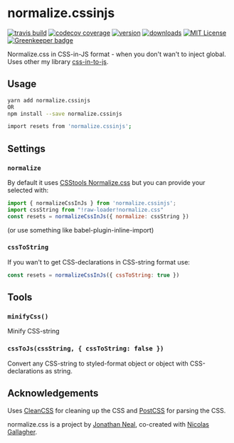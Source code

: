 # normalize.cssinjs

[![travis build](https://img.shields.io/travis/J-Kallunki/normalize.cssinjs.svg?style=flat-square)](https://travis-ci.org/J-Kallunki/normalize.cssinjs)
[![codecov coverage](https://img.shields.io/codecov/c/github/J-Kallunki/normalize.cssinjs.svg?style=flat-square)](https://codecov.io/github/J-Kallunki/normalize.cssinjs)
[![version](https://img.shields.io/npm/v/normalize.cssinjs.svg?style=flat-square)](http://npm.im/normalize.cssinjs)
[![downloads](https://img.shields.io/npm/dm/normalize.cssinjs.svg?style=flat-square)](http://npm-stat.com/charts.html?package=normalize.cssinjs&from=2015-08-01)
[![MIT License](https://img.shields.io/npm/l/normalize.cssinjs.svg?style=flat-square)](http://opensource.org/licenses/MIT) [![Greenkeeper badge](https://badges.greenkeeper.io/J-Kallunki/normalize.cssinjs.svg)](https://greenkeeper.io/)

Normalize.css in CSS-in-JS format - when you don't wan't to inject global. Uses other my library [css-in-to-js](https://github.com/J-Kallunki/css-in-to-js).

## Usage

```bash
yarn add normalize.cssinjs
OR
npm install --save normalize.cssinjs
```
```bash
import resets from 'normalize.cssinjs';
```

## Settings

### `normalize`

By default it uses [CSStools Normalize.css](https://github.com/csstools/normalize.css/) but you can provide your selected with:

```javascript
import { normalizeCssInJs } from 'normalize.cssinjs';
import cssString from "!raw-loader!normalize.css"
const resets = normalizeCssInJs({ normalize: cssString })
```
(or use something like babel-plugin-inline-import)

### `cssToString`

If you wan't to get CSS-declarations in CSS-string format use:
```javascript
const resets = normalizeCssInJs({ cssToString: true })
```

## Tools

### `minifyCss()`

Minify CSS-string

### `cssToJs(cssString, { cssToString: false })`

Convert any CSS-string to styled-format object or object with CSS-declarations as string.

## Acknowledgements

Uses [CleanCSS](https://github.com/jakubpawlowicz/clean-css) for cleaning up the CSS and [PostCSS](https://github.com/postcss/postcss) for parsing the CSS.

normalize.css is a project by [Jonathan Neal](https://github.com/jonathantneal), co-created with [Nicolas Gallagher](https://github.com/necolas).
